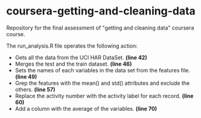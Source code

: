 # coursera-getting-and-cleaning-data
Repository for the final assessment of "getting and cleaning data" coursera course.

The run_analysis.R file operates the following action:
* Gets all the data from the UCI HAR DataSet. **(line 42)**
* Merges the test and the train dataset. **(line 46)**
* Sets the names of each variables in the data set from the features file. **(line 49)**
* Grep the features with the mean() and std() attributes and exclude the others. **(line 57)**
* Replace the activity number with the activity label for each record. **(line 60)**
* Add a column with the average of the variables. **(line 70)**